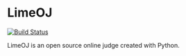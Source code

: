 # LimeOJ

[![Build Status](https://travis-ci.com/Ohllie/LimeOJ.svg?token=2QPxw9oUgaBRLGvyxUjx&branch=master)](https://travis-ci.com/Ohllie/LimeOJ)

LimeOJ is an open source online judge created with Python.